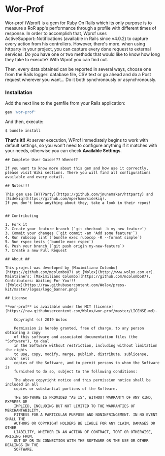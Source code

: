 # Wor-Prof

Wor-prof (Wprof) is a gem for Ruby On Rails which its only purpose is to measure a RoR app's performance through a profile with different times of response. In order to accomplish that, Wprof uses ActiveSupport::Notifications (available in Rails since v4.0.2) to capture every action from his controllers. However, there's more. when using httparty in your project, you can capture every done request to external services. Do you have one or two methods that would like to know how long they take to execute? With Wprof you can find out.

Then, every data obtained can be reported in several ways, choose one from the Rails logger: database file, CSV text or go ahead and do a Post request wherever you want... Do it both synchronously or asynchronously.

### Installation 

Add the next line to the gemfile from your Rails application:

```ruby
gem 'wor-prof'
```

And then, execute:
```bash
$ bundle install
```
**That's it!!** At server execution, WProf immediately begins to work with default settings, so you won't need to configure anything if it matches with your needs, otherwise you can check **Available Settings**.
```
## Complete User Guide!?? Where??

If you want to know more about this gem and how use it correctly, please visit Wiki sections. There you will find all configurations available and every detail.

## Notes!!!

This gem use [HTTParty](https://github.com/jnunemaker/httparty) and [Sidekiq](https://github.com/mperham/sidekiq).
If you don't know anything about they, take a look in their repos!


## Contributing

1. Fork it
2. Create your feature branch (`git checkout -b my-new-feature`)
3. Commit your changes (`git commit -am 'Add some feature'`)
4. Run rubocop lint (`bundle exec rubocop -R --format simple`)
5. Run rspec tests (`bundle exec rspec`)
6. Push your branch (`git push origin my-new-feature`)
7. Create a new Pull Request

## About ##

This project was developed by [Maximiliano Colombo](https://github.com/mcolombo87) at [Wolox](http://www.wolox.com.ar).
Maintainers: [Maximiliano Colombo](https://github.com/mcolombo87).
Contributors: Waiting For You!!!
![Wolox](https://raw.githubusercontent.com/Wolox/press-kit/master/logos/logo_banner.png)

## License

**wor-prof** is available under the MIT [license](https://raw.githubusercontent.com/Wolox/wor-prof/master/LICENSE.md).

    Copyright (c) 2019 Wolox

    Permission is hereby granted, free of charge, to any person obtaining a copy
    of this software and associated documentation files (the "Software"), to deal
    in the Software without restriction, including without limitation the rights
    to use, copy, modify, merge, publish, distribute, sublicense, and/or sell
    copies of the Software, and to permit persons to whom the Software is
    furnished to do so, subject to the following conditions:
    
    The above copyright notice and this permission notice shall be included in all
    copies or substantial portions of the Software.
    
    THE SOFTWARE IS PROVIDED "AS IS", WITHOUT WARRANTY OF ANY KIND, EXPRESS OR
    IMPLIED, INCLUDING BUT NOT LIMITED TO THE WARRANTIES OF MERCHANTABILITY,
    FITNESS FOR A PARTICULAR PURPOSE AND NONINFRINGEMENT. IN NO EVENT SHALL THE
    AUTHORS OR COPYRIGHT HOLDERS BE LIABLE FOR ANY CLAIM, DAMAGES OR OTHER
    LIABILITY, WHETHER IN AN ACTION OF CONTRACT, TORT OR OTHERWISE, ARISING FROM,
    OUT OF OR IN CONNECTION WITH THE SOFTWARE OR THE USE OR OTHER DEALINGS IN THE
    SOFTWARE.


